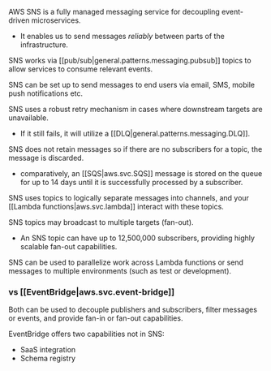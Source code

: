
AWS SNS is a fully managed messaging service for decoupling event-driven microservices. 
- It enables us to send messages *reliably* between parts of the infrastructure.

SNS works via [[pub/sub|general.patterns.messaging.pubsub]] topics to allow services to consume relevant events.

SNS can be set up to send messages to end users via email, SMS, mobile push notifications etc.

SNS uses a robust retry mechanism in cases where downstream targets are unavailable.
- If it still fails, it will utilize a [[DLQ|general.patterns.messaging.DLQ]].

SNS does not retain messages so if there are no subscribers for a topic, the message is discarded.
- comparatively, an [[SQS|aws.svc.SQS]] message is stored on the queue for up to 14 days until it is successfully processed by a subscriber.

SNS uses topics to logically separate messages into channels, and your [[Lambda functions|aws.svc.lambda]] interact with these topics.

SNS topics may broadcast to multiple targets (fan-out).
- An SNS topic can have up to 12,500,000 subscribers, providing highly scalable fan-out capabilities.

SNS can be used to parallelize work across Lambda functions or send messages to multiple environments (such as test or development).

### vs [[EventBridge|aws.svc.event-bridge]]
Both can be used to decouple publishers and subscribers, filter messages or events, and provide fan-in or fan-out capabilities.

EventBridge offers two capabilities not in SNS:
- SaaS integration
- Schema registry
